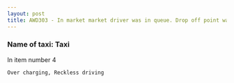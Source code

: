 ```yaml
---
layout: post
title: AWD303 - In market market driver was in queue. Drop off point was suntrust parkview near sm manila. The meter was 187. I gave 207 so he can give a 20 pesos change. He mentioned it should be 200 because it is far. He insisted that he will not give any change to 200. No heavy or moderate traffic was encountered. This is overcharging. Rude behavior
---
```


### Name of taxi: Taxi

In item number 4

```Over charging, Reckless driving```
